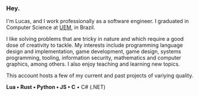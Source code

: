### Hey.

I'm Lucas, and I work professionally as a software engineer. I graduated in Computer Science at [UEM](http://www.uem.br/), in Brazil.

I like solving problems that are tricky in nature and which require a good dose of creativity to tackle. My interests include programming language design and implementation, game development, game design, systems programming, tooling, information security, mathematics and computer graphics, among others. I also enjoy teaching and learning new topics.

This account hosts a few of my current and past projects of variying quality.

**Lua • Rust • Python • JS • C** • C# (.NET)
<!--
**LucasWolschick/LucasWolschick** is a ✨ _special_ ✨ repository because its `README.md` (this file) appears on your GitHub profile.

Here are some ideas to get you started:

- 🔭 I’m currently working on ...
- 🌱 I’m currently learning ...
- 👯 I’m looking to collaborate on ...
- 🤔 I’m looking for help with ...
- 💬 Ask me about ...
- 📫 How to reach me: ...
- 😄 Pronouns: ...
- ⚡ Fun fact: ...
-->
